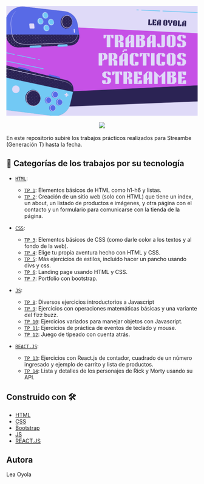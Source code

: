 ![Portada con título para el repositorio](https://github.com/Oyola345/Streambe-practicas/blob/main/portada%20tp%20streambe.png)
<p align="center">
   <img src="https://img.shields.io/badge/STATUS-EN%20DESAROLLO-green">
</p>

En este repositorio subiré los trabajos prácticos realizados para Streambe (Generación T) hasta la fecha.

## :hammer: Categorías de los trabajos por su tecnología

- [`HTML`](https://github.com/Oyola345/Streambe-practicas/tree/main/html):
   - [`TP 1`](https://github.com/Oyola345/Streambe-practicas/tree/main/html/tp%201): Elementos básicos de HTML como h1-h6 y listas.
   - [`TP 2`](https://github.com/Oyola345/Streambe-practicas/tree/main/html/tp2): Creación de un sitio web (solo con HTML) que tiene un index, un about, un listado de productos e imágenes, y otra página con el contacto y un formulario para comunicarse con la tienda de la página.
   
- [`CSS`](https://github.com/Oyola345/Streambe-practicas/tree/main/css):
   - [`TP 3`](https://github.com/Oyola345/Streambe-practicas/tree/main/css/tp%201css%20(tp3)): Elementos básicos de CSS (como darle color a los textos y al fondo de la web).
   - [`TP 4`](https://github.com/Oyola345/Streambe-practicas/tree/main/css/tp%202%20css%20-%20(tp4%20elige%20tu%20propia%20aventura)): Elige tu propia aventura hecho con HTML y CSS.
   - [`TP 5`](https://github.com/Oyola345/Streambe-practicas/tree/main/css/tp%203%20arte%20css%20(tp5)): Más ejercicios de estilos, incluido hacer un pancho usando divs y css.
   - [`TP 6`](https://github.com/Oyola345/Streambe-practicas/tree/main/css/tp%204%20css%20desaf%C3%ADo%202%20(tp6)): Landing page usando HTML y CSS.
   - [`TP 7`](https://github.com/Oyola345/Streambe-practicas/tree/main/css/tp%205%20css%20portfolio%20(tp7)): Portfolio con bootstrap.
     
- [`JS`](https://github.com/Oyola345/Streambe-practicas/tree/main/js):
   - [`TP 8`](https://github.com/Oyola345/Streambe-practicas/tree/main/js/tp%201%20js%20(tp%208)): Diversos ejercicios introductorios a Javascript
   - [`TP 9`](https://github.com/Oyola345/Streambe-practicas/tree/main/js/tp%202%20js%20(tp%209)): Ejercicios con operaciones matemáticas básicas y una variante del fizz buzz.
   - [`TP 10`](https://github.com/Oyola345/Streambe-practicas/tree/main/js/tp%203%20js%20(tp%2010)): Ejercicios variados para manejar objetos con Javascript.
   - [`TP 11`](https://github.com/Oyola345/Streambe-practicas/tree/main/js/tp%204%20js%20(tp%2011)): Ejercicios de práctica de eventos de teclado y mouse.
   - [`TP 12`](https://github.com/Oyola345/Streambe-practicas/tree/main/js/tp%205%20js%20(tp%2012)): Juego de tipeado con cuenta atrás.

- [`REACT.JS`](https://github.com/Oyola345/Streambe-practicas/tree/main/react%20js):
   - [`TP 13`](https://github.com/Oyola345/Streambe-practicas/tree/main/react%20js/TP%201%20React%20(tp%2013)): Ejercicios con React.js de contador, cuadrado de un número ingresado y ejemplo de carrito y lista de productos.
   - [`TP 14`](https://github.com/Oyola345/Streambe-practicas/tree/main/react%20js/TP%202%20React%20(tp%2014)/rick-morty-app): Lista y detalles de los personajes de Rick y Morty usando su API.

## Construido con 🛠️

* [HTML](https://html.spec.whatwg.org/multipage/)
* [CSS](https://www.w3.org/Style/CSS/Overview.en.html)
* [Bootstrap](https://getbootstrap.com/)
* [JS](https://developer.mozilla.org/es/docs/Web/JavaScript)
* [REACT.JS](https://es.react.dev/)


## Autora
Lea Oyola
